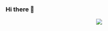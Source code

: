 ### Hi there 👋

<!--
**HengGao12/HengGao12** is a ✨ _special_ ✨ repository because its `README.md` (this file) appears on your GitHub profile.

- 🔭 I'm a graduate student from Fudan University
- 🤔 I’m currently working on Out-of-Distribution Detection and Generalization
- 📫 How to reach me: hgao22@m.fudan.edu.cn
-->

<div align="center"> <img src="https://github-readme-stats.vercel.app/api?username=HengGao12&show_icons=true&theme=tokyonight" /> </div>

